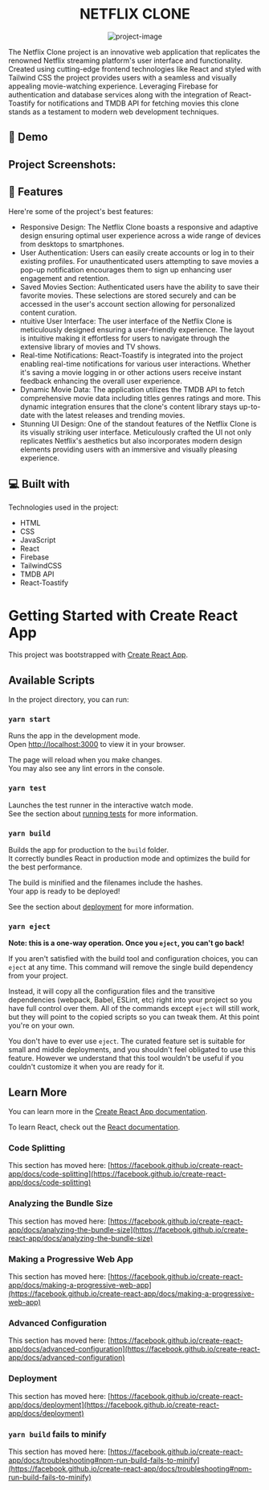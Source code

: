<h1 align="center" id="title">NETFLIX CLONE</h1>

<p align="center"><img src="https://socialify.git.ci/Shrillx/netflop-clone/image?description=1&amp;descriptionEditable=Frontend%20clone%20of%20Netflix%20-%20React%20%26%20Tailwind&amp;font=Jost&amp;language=1&amp;name=1&amp;owner=1&amp;pattern=Solid&amp;stargazers=1&amp;theme=Light" alt="project-image"></p>

<p id="description">The Netflix Clone project is an innovative web application that replicates the renowned Netflix streaming platform's user interface and functionality. Created using cutting-edge frontend technologies like React and styled with Tailwind CSS the project provides users with a seamless and visually appealing movie-watching experience. Leveraging Firebase for authentication and database services along with the integration of React-Toastify for notifications and TMDB API for fetching movies this clone stands as a testament to modern web development techniques.</p>

<h2>🚀 Demo</h2>

<h2>Project Screenshots:</h2>

  
  

<h2>🧐 Features</h2>

Here're some of the project's best features:

*   Responsive Design: The Netflix Clone boasts a responsive and adaptive design ensuring optimal user experience across a wide range of devices from desktops to smartphones.
*   User Authentication: Users can easily create accounts or log in to their existing profiles. For unauthenticated users attempting to save movies a pop-up notification encourages them to sign up enhancing user engagement and retention.
*   Saved Movies Section: Authenticated users have the ability to save their favorite movies. These selections are stored securely and can be accessed in the user's account section allowing for personalized content curation.
*   ntuitive User Interface: The user interface of the Netflix Clone is meticulously designed ensuring a user-friendly experience. The layout is intuitive making it effortless for users to navigate through the extensive library of movies and TV shows.
*   Real-time Notifications: React-Toastify is integrated into the project enabling real-time notifications for various user interactions. Whether it's saving a movie logging in or other actions users receive instant feedback enhancing the overall user experience.
*   Dynamic Movie Data: The application utilizes the TMDB API to fetch comprehensive movie data including titles genres ratings and more. This dynamic integration ensures that the clone's content library stays up-to-date with the latest releases and trending movies.
*   Stunning UI Design: One of the standout features of the Netflix Clone is its visually striking user interface. Meticulously crafted the UI not only replicates Netflix's aesthetics but also incorporates modern design elements providing users with an immersive and visually pleasing experience.

  
  
<h2>💻 Built with</h2>

Technologies used in the project:

*   HTML
*   CSS
*   JavaScript
*   React
*   Firebase
*   TailwindCSS
*   TMDB API
*   React-Toastify


# Getting Started with Create React App

This project was bootstrapped with [Create React App](https://github.com/facebook/create-react-app).

## Available Scripts

In the project directory, you can run:

### `yarn start`

Runs the app in the development mode.\
Open [http://localhost:3000](http://localhost:3000) to view it in your browser.

The page will reload when you make changes.\
You may also see any lint errors in the console.

### `yarn test`

Launches the test runner in the interactive watch mode.\
See the section about [running tests](https://facebook.github.io/create-react-app/docs/running-tests) for more information.

### `yarn build`

Builds the app for production to the `build` folder.\
It correctly bundles React in production mode and optimizes the build for the best performance.

The build is minified and the filenames include the hashes.\
Your app is ready to be deployed!

See the section about [deployment](https://facebook.github.io/create-react-app/docs/deployment) for more information.

### `yarn eject`

**Note: this is a one-way operation. Once you `eject`, you can't go back!**

If you aren't satisfied with the build tool and configuration choices, you can `eject` at any time. This command will remove the single build dependency from your project.

Instead, it will copy all the configuration files and the transitive dependencies (webpack, Babel, ESLint, etc) right into your project so you have full control over them. All of the commands except `eject` will still work, but they will point to the copied scripts so you can tweak them. At this point you're on your own.

You don't have to ever use `eject`. The curated feature set is suitable for small and middle deployments, and you shouldn't feel obligated to use this feature. However we understand that this tool wouldn't be useful if you couldn't customize it when you are ready for it.

## Learn More

You can learn more in the [Create React App documentation](https://facebook.github.io/create-react-app/docs/getting-started).

To learn React, check out the [React documentation](https://reactjs.org/).

### Code Splitting

This section has moved here: [https://facebook.github.io/create-react-app/docs/code-splitting](https://facebook.github.io/create-react-app/docs/code-splitting)

### Analyzing the Bundle Size

This section has moved here: [https://facebook.github.io/create-react-app/docs/analyzing-the-bundle-size](https://facebook.github.io/create-react-app/docs/analyzing-the-bundle-size)

### Making a Progressive Web App

This section has moved here: [https://facebook.github.io/create-react-app/docs/making-a-progressive-web-app](https://facebook.github.io/create-react-app/docs/making-a-progressive-web-app)

### Advanced Configuration

This section has moved here: [https://facebook.github.io/create-react-app/docs/advanced-configuration](https://facebook.github.io/create-react-app/docs/advanced-configuration)

### Deployment

This section has moved here: [https://facebook.github.io/create-react-app/docs/deployment](https://facebook.github.io/create-react-app/docs/deployment)

### `yarn build` fails to minify

This section has moved here: [https://facebook.github.io/create-react-app/docs/troubleshooting#npm-run-build-fails-to-minify](https://facebook.github.io/create-react-app/docs/troubleshooting#npm-run-build-fails-to-minify)
